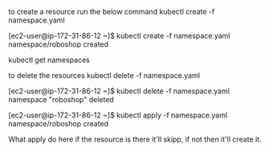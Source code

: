 to create a resource run the below command
kubectl create -f namespace.yaml

[ec2-user@ip-172-31-86-12 ~]$ kubectl create -f namespace.yaml 
namespace/roboshop created

kubectl get namespaces

to delete the resources
kubectl delete -f namespace.yaml

[ec2-user@ip-172-31-86-12 ~]$ kubectl delete -f namespace.yaml 
namespace "roboshop" deleted

[ec2-user@ip-172-31-86-12 ~]$ kubectl apply -f  namespace.yaml 
namespace/roboshop created

What apply do here if the resource is there it'll skipp, if not then it'll create it.
